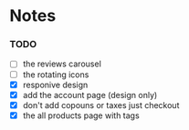 # Notes

### TODO
- [ ] the reviews carousel
- [ ] the rotating icons
- [x] responive design
- [x] add the account page (design only)
- [x] don't add copouns or taxes just checkout
- [x] the all products page with tags
